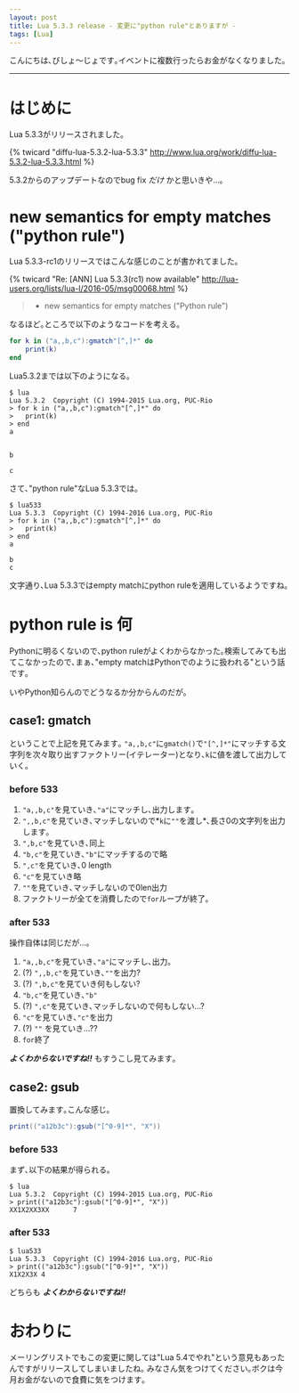 ```yaml
---
layout: post
title: Lua 5.3.3 release - 変更に"python rule"とありますが -
tags: [Lua]
---
```

<!--sectionize on-->
こんにちは､びしょ〜じょです｡イベントに複数行ったらお金がなくなりました｡

---
# はじめに
Lua 5.3.3がリリースされました｡

{% twicard "diffu-lua-5.3.2-lua-5.3.3" http://www.lua.org/work/diffu-lua-5.3.2-lua-5.3.3.html %}

5.3.2からのアップデートなのでbug fix *だけ* かと思いきや…｡

# new semantics for empty matches ("python rule")
Lua 5.3.3-rc1のリリースではこんな感じのことが書かれてました｡

{% twicard "Re: [ANN] Lua 5.3.3(rc1) now available" http://lua-users.org/lists/lua-l/2016-05/msg00068.html %}

> - new semantics for empty matches ("Python rule")

なるほど｡ところで以下のようなコードを考える｡


```lua
for k in ("a,,b,c"):gmatch"[^,]*" do
	print(k)
end
```

Lua5.3.2までは以下のようになる｡

```
$ lua
Lua 5.3.2  Copyright (C) 1994-2015 Lua.org, PUC-Rio
> for k in ("a,,b,c"):gmatch"[^,]*" do
> 	print(k)
> end
a


b

c

```

さて､"python rule"なLua 5.3.3では｡

```
$ lua533
Lua 5.3.3  Copyright (C) 1994-2016 Lua.org, PUC-Rio
> for k in ("a,,b,c"):gmatch"[^,]*" do
> 	print(k)
> end
a

b
c
```

文字通り､Lua 5.3.3ではempty matchにpython ruleを適用しているようですね｡

# python rule is 何
Pythonに明るくないので､python ruleがよくわからなかった｡検索してみても出てこなかったので､まぁ､"empty matchはPythonでのように扱われる"という話です｡

いやPython知らんのでどうなるか分からんのだが｡

## case1: gmatch
ということで上記を見てみます｡
`"a,,b,c"`に`gmatch()`で`"[^,]*"`にマッチする文字列を次々取り出すファクトリー(イテレーター)となり､`k`に値を渡して出力していく｡
### before 533
1. `"a,,b,c"`を見ていき､`"a"`にマッチし､出力します｡
2. `",,b,c"`を見ていき､マッチしないので*`k`に`""`を渡し*､長さ0の文字列を出力します｡
3. `",b,c"`を見ていき､同上
4. `"b,c"`を見ていき､`"b"`にマッチするので略
5. `",c"`を見ていき､0 length
6. `"c"`を見ていき略
7. `""`を見ていき､マッチしないので0len出力
8. ファクトリーが全てを消費したので`for`ループが終了｡

### after 533
操作自体は同じだが…｡

1. `"a,,b,c"`を見ていき､`"a"`にマッチし､出力｡
2. (?) `",,b,c"`を見ていき､`""`を出力?
3. (?) `",b,c"`を見ていき何もしない?
4. `"b,c"`を見ていき､`"b"`
5. (?) `",c"`を見ていき､マッチしないので何もしない…?
6. `"c"`を見ていき､`"c"`を出力
7. (?) `""` を見ていき…??
8. `for`終了

***よくわからないですね!!*** もすうこし見てみます｡

## case2: gsub
置換してみます｡こんな感じ｡

```lua
print(("a12b3c"):gsub("[^0-9]*", "X"))
```

### before 533
まず､以下の結果が得られる｡

```
$ lua
Lua 5.3.2  Copyright (C) 1994-2015 Lua.org, PUC-Rio
> print(("a12b3c"):gsub("[^0-9]*", "X"))
XX1X2XX3XX      7
```

### after 533
```
$ lua533
Lua 5.3.3  Copyright (C) 1994-2016 Lua.org, PUC-Rio
> print(("a12b3c"):gsub("[^0-9]*", "X"))
X1X2X3X 4
```

どちらも ***よくわからないですね!!***

# おわりに
メーリングリストでもこの変更に関しては"Lua 5.4でやれ"という意見もあったんですがリリースしてしまいましたね｡
みなさん気をつけてください｡ボクは今月お金がないので食費に気をつけます｡

